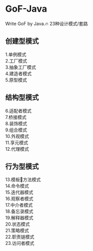 # GoF-Java
Write GoF by Java.:fire: 23种设计模式/套路

## 创建型模式
1.单例模式  
2.工厂模式  
3.抽象工厂模式  
4.建造者模式  
5.原型模式  

## 结构型模式
6.适配者模式  
7.桥接模式  
8.装饰模式  
9.组合模式  
10.外观模式  
11.享元模式  
12.代理模式  

## 行为型模式 

13.模板方法模式  
14.命令模式  
15.迭代器模式  
16.观察者模式  
17.中介者模式  
18.备忘录模式  
19.解释器模式  
20.状态模式  
21.策略模式  
22.职责链模式  
23.访问者模式
